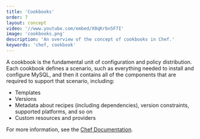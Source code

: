 ```yaml
---
title: 'Cookbooks'
order: 7
layout: concept
video: '//www.youtube.com/embed/X0qKrbn5F7I'
image: 'cookbooks.png'
description: 'An overview of the concept of cookbooks in Chef.'
keywords: 'chef, cookbook'
---
```


A cookbook is the fundamental unit of configuration and policy distribution. Each cookbook defines a scenario, such as everything needed to install and configure MySQL, and then it contains all of the components that are required to support that scenario, including:
  
  * Templates
  * Versions
  * Metadata about recipes (including dependencies), version constraints, supported platforms, and so on
  * Custom resources and providers

For more information, see the [Chef Documentation](http://docs.opscode.com/essentials_cookbooks.html).
